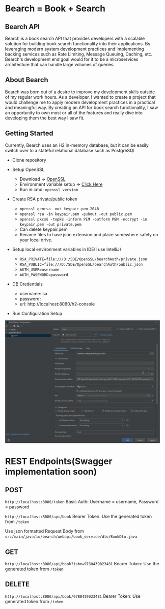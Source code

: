 # Bearch = Book + Search

## Bearch API
Bearch is a book search API that provides developers with a scalable solution for building book search functionality into their applications. By leveraging modern system development practices and implementing backing services such as Rate Limiting, Message Queuing, Caching, etc. Bearch's development end goal would for it to be a microservices architecture that can handle large volumes of queries.

## About Bearch
Bearch was born out of a desire to improve my development skills outside of my regular work hours. As a developer, I wanted to create a project that would challenge me to apply modern development practices in a practical and meaningful way. By creating an API for book search functionality, I saw an opportunity to own most or all of the features and really dive into developing them the best way I saw fit.

## Getting Started
Currently, Bearch uses an H2 in-memory database, but it can be easily switch over to a stateful relational database such as PostgreSQL

* Clone repository
* Setup OpenSSL
  * Download -> [OpenSSL](https://slproweb.com/products/Win32OpenSSL.html)
  * Environment variable setup -> [Click Here](https://www.stechies.com/installing-openssl-windows-10-11/)
  * Run in cmd: `openssl version` 
  

* Create RSA private/public token
    * `openssl genrsa -out keypair.pem 2048`
    * `openssl rsa -in keypair.pem -pubout -out public.pem`
    * `openssl pkcs8 -topk8 -inform PEM -outform PEM -nocrypt -in keypair.pem -out private.pem`
    * Can delete keypair.pem
    * Rename files to have json extension and place somewhere safely on your local drive.


    
* Setup local environment variables in IDE(I use IntelliJ)
  * `RSA_PRIVATE=file:///D:/SDE/OpenSSL/bearchAuth/private.json`
  * `RSA_PUBLIC=file:///D:/SDE/OpenSSL/bearchAuth/public.json`
  * `AUTH_USER=username`
  * `AUTH_PASSWORD=password`


* DB Credentials
    * username: sa
    * password: 
    * url: http://localhost:8080/h2-console


* Run Configuration Setup

![img.png](img.png)

# REST Endpoints(Swagger implementation soon)
## POST
`http://localhost:8080/token` Basic Auth: Username = username, Password = password


`http://localhost:8080/api/book` Bearer Token: Use the generated token from `/token`

Use json formatted Request Body from `src/main/java/io/bearch/webapi/book_service/dto/BookDto.java`

## GET
`http://localhost:8080/api/book?isbn=9780439023481` Bearer Token: Use the generated token from `/token`


## DELETE
`http://localhost:8080/api/book/9780439023481` Bearer Token: Use generated token from `/token`


